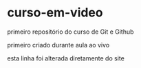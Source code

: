 # curso-em-video
 primeiro repositório do curso de Git e Github

 primeiro criado durante aula ao vivo
 
 esta linha foi alterada diretamente do site
